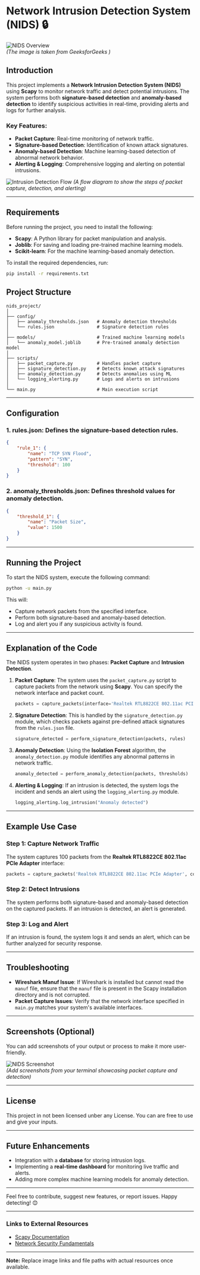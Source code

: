 
# Network Intrusion Detection System (NIDS) 🔒

![NIDS Overview](https://media.geeksforgeeks.org/wp-content/uploads/20220630185949/NIDS.png)  
*(The image is taken from GeeksforGeeks )*


## Introduction
This project implements a **Network Intrusion Detection System (NIDS)** using **Scapy** to monitor network traffic and detect potential intrusions. The system performs both **signature-based detection** and **anomaly-based detection** to identify suspicious activities in real-time, providing alerts and logs for further analysis.

### Key Features:
- **Packet Capture**: Real-time monitoring of network traffic.
- **Signature-based Detection**: Identification of known attack signatures.
- **Anomaly-based Detection**: Machine learning-based detection of abnormal network behavior.
- **Alerting & Logging**: Comprehensive logging and alerting on potential intrusions.

![Intrusion Detection Flow]([https://yourimageurl.com/intrusion_flow.png](https://www.researchgate.net/publication/320654731/figure/fig1/AS:554082639515648@1509115003229/Data-flow-diagram-of-the-psniffer.png))  
*(A flow diagram to show the steps of packet capture, detection, and alerting)*

---

## Requirements

Before running the project, you need to install the following:

- **Scapy**: A Python library for packet manipulation and analysis.
- **Joblib**: For saving and loading pre-trained machine learning models.
- **Scikit-learn**: For the machine learning-based anomaly detection.

To install the required dependencies, run:
```bash
pip install -r requirements.txt
```

## Project Structure

```
nids_project/
│
├── config/
│   ├── anomaly_thresholds.json   # Anomaly detection thresholds
│   └── rules.json                # Signature detection rules
│
├── models/                       # Trained machine learning models
│   └── anomaly_model.joblib      # Pre-trained anomaly detection model
│
├── scripts/
│   ├── packet_capture.py         # Handles packet capture
│   ├── signature_detection.py    # Detects known attack signatures
│   ├── anomaly_detection.py      # Detects anomalies using ML
│   └── logging_alerting.py       # Logs and alerts on intrusions
│
└── main.py                       # Main execution script
```

---

## Configuration

### 1. **rules.json**: Defines the signature-based detection rules.
```json
{
    "rule_1": {
        "name": "TCP SYN Flood",
        "pattern": "SYN",
        "threshold": 100
    }
}
```

### 2. **anomaly_thresholds.json**: Defines threshold values for anomaly detection.
```json
{
    "threshold_1": {
        "name": "Packet Size",
        "value": 1500
    }
}
```

---

## Running the Project

To start the NIDS system, execute the following command:
```bash
python -u main.py
```

This will:
- Capture network packets from the specified interface.
- Perform both signature-based and anomaly-based detection.
- Log and alert you if any suspicious activity is found.

---

## Explanation of the Code

The NIDS system operates in two phases: **Packet Capture** and **Intrusion Detection**.

1. **Packet Capture**: The system uses the `packet_capture.py` script to capture packets from the network using **Scapy**. You can specify the network interface and packet count.
   ```python
   packets = capture_packets(interface='Realtek RTL8822CE 802.11ac PCIe Adapter', count=100)
   ```

2. **Signature Detection**: This is handled by the `signature_detection.py` module, which checks packets against pre-defined attack signatures from the `rules.json` file.
   ```python
   signature_detected = perform_signature_detection(packets, rules)
   ```

3. **Anomaly Detection**: Using the **Isolation Forest** algorithm, the `anomaly_detection.py` module identifies any abnormal patterns in network traffic.
   ```python
   anomaly_detected = perform_anomaly_detection(packets, thresholds)
   ```

4. **Alerting & Logging**: If an intrusion is detected, the system logs the incident and sends an alert using the `logging_alerting.py` module.
   ```python
   logging_alerting.log_intrusion("Anomaly detected")
   ```

---

## Example Use Case

### Step 1: Capture Network Traffic
The system captures 100 packets from the **Realtek RTL8822CE 802.11ac PCIe Adapter** interface:
```python
packets = capture_packets('Realtek RTL8822CE 802.11ac PCIe Adapter', count=100)
```

### Step 2: Detect Intrusions
The system performs both signature-based and anomaly-based detection on the captured packets. If an intrusion is detected, an alert is generated.

### Step 3: Log and Alert
If an intrusion is found, the system logs it and sends an alert, which can be further analyzed for security response.

---

## Troubleshooting

- **Wireshark Manuf Issue**: If Wireshark is installed but cannot read the `manuf` file, ensure that the `manuf` file is present in the Scapy installation directory and is not corrupted.
- **Packet Capture Issues**: Verify that the network interface specified in `main.py` matches your system's available interfaces.

---

## Screenshots (Optional)

You can add screenshots of your output or process to make it more user-friendly.

![NIDS Screenshot](https://yourimageurl.com/nids_screenshot.png)  
*(Add screenshots from your terminal showcasing packet capture and detection)*

---

## License
This project in not been licensed unber any License. You can are free to use and give your inputs.

---

## Future Enhancements

- Integration with a **database** for storing intrusion logs.
- Implementing a **real-time dashboard** for monitoring live traffic and alerts.
- Adding more complex machine learning models for anomaly detection.
  
---

Feel free to contribute, suggest new features, or report issues. Happy detecting! 😊

---

### Links to External Resources
- [Scapy Documentation](https://scapy.readthedocs.io/)
- [Network Security Fundamentals](https://en.wikipedia.org/wiki/Network_security)

---

**Note:** Replace image links and file paths with actual resources once available.
